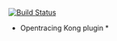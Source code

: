 [![Build Status](https://travis-ci.org/ror6ax/opentracing_kong.svg?branch=master)](https://travis-ci.org/ror6ax/opentracing_kong)

* Opentracing Kong plugin *

